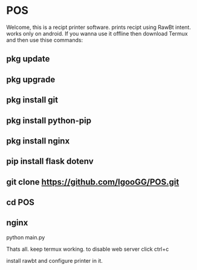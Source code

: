 # POS
Welcome, this is a recipt printer software. prints recipt using RawBt intent. works only on android. If you wanna use it offline then download Termux and then use thise commands:


pkg update
---
pkg upgrade
---
pkg install git
---
pkg install python-pip
---
pkg install nginx
---
pip install flask dotenv
---
git clone https://github.com/IgooGG/POS.git
---
cd POS
---
nginx
---
python main.py


Thats all. keep termux working. to disable web server click ctrl+c

install rawbt and configure printer in it.